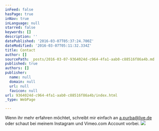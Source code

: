 ```yaml
---
inFeed: false
hasPage: true
inNav: true
inLanguage: null
starred: false
keywords: []
description: ''
datePublished: '2016-03-07T05:37:24.700Z'
dateModified: '2016-03-07T05:11:32.334Z'
title: Contact
author: []
sourcePath: _posts/2016-03-07-9364024d-c964-4fa1-aab0-c88516f86a4b.md
published: true
authors: []
publisher:
  name: null
  domain: null
  url: null
  favicon: null
url: 9364024d-c964-4fa1-aab0-c88516f86a4b/index.html
_type: WebPage

---
```

Wenn ihr mehr erfahren möchtet, schreibt mir einfach an a.purba@live.de                                                                                                                             oder schaut bei meinem Instagram und Vimeo.com Account vorbei.
![](https://s3-us-west-2.amazonaws.com/the-grid-img/p/c293b859aa6ee7758c0eedf13928af05c3ec14dc.jpg)